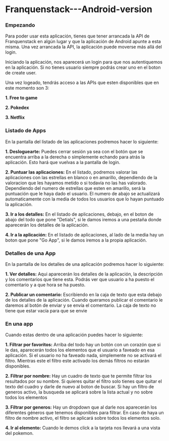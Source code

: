 # Franquenstack---Android-version
### Empezando
Para poder usar esta aplicación, tienes que tener arrancada la API de Franquenstack en algún lugar y que la aplicación de Android apunte a esta misma. Una vez arrancada la API, la aplicación puede moverse más allá del login.

Iniciando la aplicación, nos aparecerá un login para que nos autentiquemos en la aplicación. Si no tienes usuario siempre podrás crear uno en el boton de create user.

Una vez logeado, tendrás acceso a las APIs que esten disponibles que en este momento son 3:

**1. Free to game**

**2. Pokedex**

**3. Netflix**

### Listado de Apps

En la pantalla del listado de las aplicaciones podremos hacer lo siguiente:

**1. Desloguearte:** Puedes cerrar sesión ya sea con el botón que se encuentra arriba a la derecha o simplemente echando para atrás la aplicación. Esto hará que vuelvas a la pantalla de login.

**2. Puntuar las aplicaciones:** En el listado, podremos valorar las aplicaciones con las estrellas en blanco o en amarillo, dependiendo de la valoracion que les hayamos metido o si todavía no las has valorado.
Dependiendo del numero de estrellas que esten en amarillo, será la puntuación que le haya dado el usuario. El numero de abajo se actualizará automaticamente con la media de todos los usuarios que lo hayan puntuado la aplicación.

**3. Ir a los detalles:** En el listado de aplicaciones, debajo, en el boton de abajo del todo que pone "Detials", si le damos iremos a una pestaña donde aparecerán los detalles de la aplicación.

**4. Ir a la aplicación:** En el listado de aplicaciones, al lado de la media hay un boton que pone "Go App", si le damos iremos a la propia aplicación.

### Detalles de una App

En la pantalla de los detalles de una aplicación podremos hacer lo siguiente:

**1. Ver detalles:** Aqui aparecerán  los detalles de la aplicación, la descripción y los comentarios que tiene esta. Podrás ver que usuario a ha puesto el comentario y a que hora se ha puesto.

**2. Publicar un comentario:** Escribiendo en la caja de texto que esta debajo de los detalles de la aplicación. Cuando queramos publicar el comentario le daremos al botón de enviar y se envía el comentario. La caja de texto no tiene que estar vacía para que se envie

### En una app

Cuando estas dentro de una aplicación puedes hacer lo siguiente:

**1. Filtrar por favoritos:** Arriba del todo hay un botón con un corazón que si le das, aparecerán todos los elementos que el usuario a faveado en esa aplicación. Si el usuario no ha faveado nada, simplemente no se activará el filtro. Mientras este el filtro este activado los demás filtros no estarán disponibles.

**2. Filtrar por nombre:** Hay un cuadro de texto que te permite filtrar los resultados por su nombre. Si quieres quitar el filtro solo tienes que quitar el texto del cuadro y darle de nuevo al boton de buscar. Si hay un filtro de generos activo, la busqueda se aplicará sobre la lista actual y no sobre todos los elementos

**3. Filtrar por generos:** Hay un dropdown que al darle nos aparecerán los diferentes géneros que tenemos disponibles para filtrar. En caso de haya un filtro de nombre activo, el filtro se aplicará sobre todos los elementos solo. 

**4. Ir al elemento:** Cuando le demos click a la tarjeta nos llevará a una vista del pokemon. 
